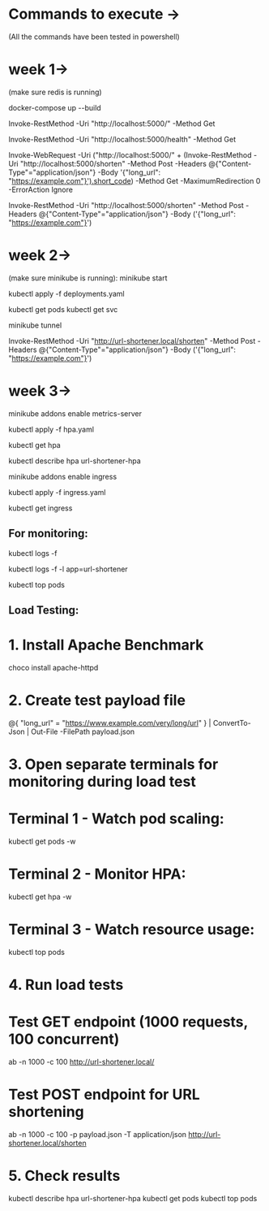 # Commands to execute ->

(All the commands have been tested in powershell)

# week 1->

(make sure redis is running)

docker-compose up --build



Invoke-RestMethod -Uri "http://localhost:5000/" -Method Get

Invoke-RestMethod -Uri "http://localhost:5000/health" -Method Get

Invoke-WebRequest -Uri ("http://localhost:5000/" + (Invoke-RestMethod -Uri "http://localhost:5000/shorten" -Method Post -Headers @{"Content-Type"="application/json"} -Body '{"long_url": "https://example.com"}').short_code) -Method Get -MaximumRedirection 0 -ErrorAction Ignore

Invoke-RestMethod -Uri "http://localhost:5000/shorten" -Method Post -Headers @{"Content-Type"="application/json"} -Body ('{"long_url": "https://example.com"}')

# week 2->

(make sure minikube is running): minikube start

kubectl apply -f deployments.yaml

kubectl get pods
kubectl get svc

minikube tunnel

Invoke-RestMethod -Uri "http://url-shortener.local/shorten" -Method Post -Headers @{"Content-Type"="application/json"} -Body ('{"long_url": "https://example.com"}')

# week 3->

minikube addons enable metrics-server

kubectl apply -f hpa.yaml

kubectl get hpa

kubectl describe hpa url-shortener-hpa

minikube addons enable ingress

kubectl apply -f ingress.yaml

kubectl get ingress

## For monitoring:

kubectl logs -f <podname>

kubectl logs -f -l app=url-shortener

kubectl top pods


## Load Testing:

# 1. Install Apache Benchmark
choco install apache-httpd

# 2. Create test payload file
@{
    "long_url" = "https://www.example.com/very/long/url"
} | ConvertTo-Json | Out-File -FilePath payload.json

# 3. Open separate terminals for monitoring during load test
# Terminal 1 - Watch pod scaling:
kubectl get pods -w

# Terminal 2 - Monitor HPA:
kubectl get hpa -w

# Terminal 3 - Watch resource usage:
kubectl top pods

# 4. Run load tests
# Test GET endpoint (1000 requests, 100 concurrent)
ab -n 1000 -c 100 http://url-shortener.local/

# Test POST endpoint for URL shortening
ab -n 1000 -c 100 -p payload.json -T application/json http://url-shortener.local/shorten

# 5. Check results
kubectl describe hpa url-shortener-hpa
kubectl get pods
kubectl top pods
